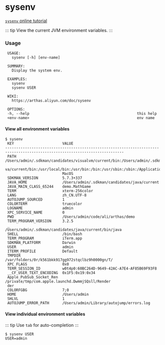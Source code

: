 sysenv
=======================

[`sysenv` online tutorial](https://arthas.aliyun.com/doc/arthas-tutorials.html?language=en&id=command-sysenv)

::: tip
View the current JVM environment variables.
:::

### Usage

```
 USAGE:
   sysenv [-h] [env-name]

 SUMMARY:
   Display the system env.

 EXAMPLES:
   sysenv
   sysenv USER

 WIKI:
   https://arthas.aliyun.com/doc/sysenv

 OPTIONS:
 -h, --help                                                 this help
 <env-name>                                                 env name
 ```

#### View all environment variables


```
$ sysenv
 KEY                      VALUE
----------------------------------------------------------------------------------------------------------------------------
 PATH                     /Users/admin/.sdkman/candidates/visualvm/current/bin:/Users/admin/.sdkman/candidates/ja
                          va/current/bin:/usr/local/bin:/usr/bin:/bin:/usr/sbin:/sbin:/Applications/Wireshark.app/Contents/
                          MacOS
 SDKMAN_VERSION           5.7.3+337
 JAVA_HOME                /Users/admin/.sdkman/candidates/java/current
 JAVA_MAIN_CLASS_65244    demo.MathGame
 TERM                     xterm-256color
 LANG                     zh_CN.UTF-8
 AUTOJUMP_SOURCED         1
 COLORTERM                truecolor
 LOGNAME                  admin
 XPC_SERVICE_NAME         0
 PWD                      /Users/admin/code/ali/arthas/demo
 TERM_PROGRAM_VERSION     3.2.5
 _                        /Users/admin/.sdkman/candidates/java/current/bin/java
 SHELL                    /bin/bash
 TERM_PROGRAM             iTerm.app
 SDKMAN_PLATFORM          Darwin
 USER                     admin
 ITERM_PROFILE            Default
 TMPDIR                   /var/folders/0r/k561bkk917gg972stqclbz9h0000gn/T/
 XPC_FLAGS                0x0
 TERM_SESSION_ID          w0t4p0:60BC264D-9649-42AC-A7E4-AF85B69F93F8
 __CF_USER_TEXT_ENCODING  0x1F5:0x19:0x34
 Apple_PubSub_Socket_Ren  /private/tmp/com.apple.launchd.DwmmjSQsll/Render
 der
 COLORFGBG                7;0
 HOME                     /Users/admin
 SHLVL                    1
 AUTOJUMP_ERROR_PATH      /Users/admin/Library/autojump/errors.log
```

#### View individual environment variables

::: tip
Use `tab` for auto-completion
:::

```
$ sysenv USER
USER=admin
```
